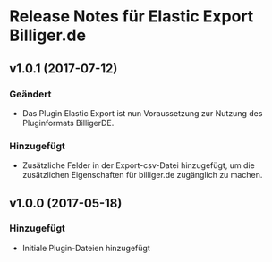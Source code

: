 # Release Notes für Elastic Export Billiger.de

## v1.0.1 (2017-07-12)

### Geändert
- Das Plugin Elastic Export ist nun Voraussetzung zur Nutzung des Pluginformats BilligerDE.

### Hinzugefügt
- Zusätzliche Felder in der Export-csv-Datei hinzugefügt, um die zusätzlichen Eigenschaften für billiger.de zugänglich zu machen.

## v1.0.0 (2017-05-18)

### Hinzugefügt
- Initiale Plugin-Dateien hinzugefügt